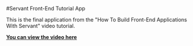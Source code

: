 #Servant Front-End Tutorial App

This is the final application from the "How To Build Front-End Applications With Servant" video tutorial.

**[You can view the video here](https://www.youtube.com/watch?v=BZeM7CC_w1E "https://www.youtube.com/watch?v=BZeM7CC_w1E")**